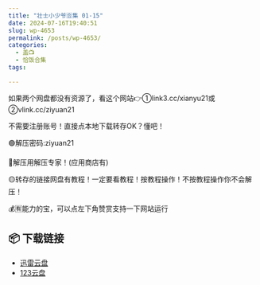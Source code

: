 ```yaml
---
title: "壮士小少爷🈴集 01-15"
date: 2024-07-16T19:40:51
slug: wp-4653
permalink: /posts/wp-4653/
categories:
  - 盖📺
  - 恰饭合集
tags:

---
```


如果两个网盘都没有资源了，看这个网站👉①link3.cc/xianyu21或②vlink.cc/ziyuan21

不需要注册账号！直接点本地下载转存OK？懂吧！

🟢解压密码:ziyuan21

🔵解压用解压专家！(应用商店有)

🟡转存的链接网盘有教程！一定要看教程！按教程操作！不按教程操作你不会解压！

💰🈶能力的宝，可以点左下角赞赏支持一下网站运行

## 📦 下载链接
- [迅雷云盘](https://blziyuan21.com/pay-download/4653?key=7cca04fb2e&down_id=0)
- [123云盘](https://blziyuan21.com/pay-download/4653?key=7cca04fb2e&down_id=1)

